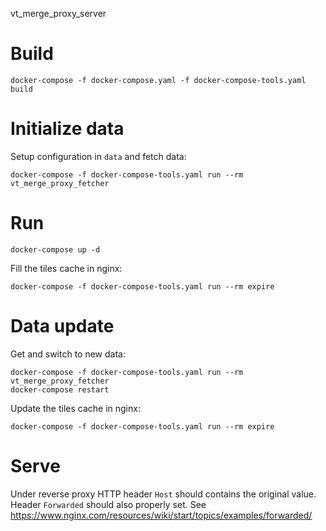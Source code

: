 vt_merge_proxy_server

# Build
```
docker-compose -f docker-compose.yaml -f docker-compose-tools.yaml build
```

# Initialize data
Setup configuration in `data` and fetch data:
```
docker-compose -f docker-compose-tools.yaml run --rm vt_merge_proxy_fetcher
```

# Run
```
docker-compose up -d
```

Fill the tiles cache in nginx:
```
docker-compose -f docker-compose-tools.yaml run --rm expire
```


# Data update

Get and switch to new data:
```
docker-compose -f docker-compose-tools.yaml run --rm vt_merge_proxy_fetcher
docker-compose restart
```

Update the tiles cache in nginx:
```
docker-compose -f docker-compose-tools.yaml run --rm expire
```


# Serve

Under reverse proxy HTTP header `Host` should contains the original value.
Header `Forwarded` should also properly set. See https://www.nginx.com/resources/wiki/start/topics/examples/forwarded/
